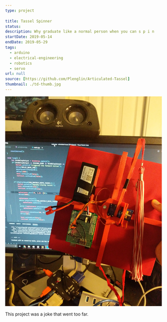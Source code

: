 ```yaml
---
type: project

title: Tassel Spinner
status:
description: Why graduate like a normal person when you can s p i n
startDate: 2019-05-14
endDate: 2019-05-29
tags:
  - arduino
  - electrical-engineering
  - robotics
  - servo
url: null
source: [https://github.com/Plenglin/Articulated-Tassel]
thumbnail: ./td-thumb.jpg
---
```


![A closeup of the robotic tassel spinner.](./td.jpg)

This project was a joke that went too far.

